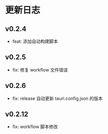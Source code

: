 # 更新日志

## v0.2.4

- feat: 添加自动构建脚本

## v0.2.5

- fix: 修复 workflow 文件错误

## v0.2.6

- fix: release 自动更新 tauri.config.json 的版本

## v0.2.12

- fix: workflow 脚本修改

